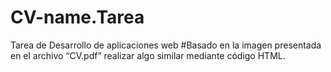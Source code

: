 # CV-name.Tarea
Tarea de Desarrollo de aplicaciones web
#Basado en la imagen presentada en el archivo “CV.pdf” realizar algo similar mediante código HTML.
